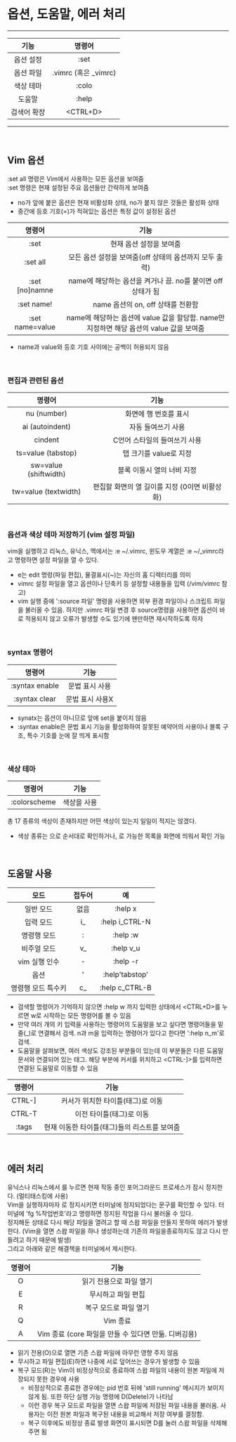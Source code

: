 # 옵션, 도움말, 에러 처리
---
|기능|명령어|
|:-----:|:---:|
|옵션 설정|:set|
|옵션 파일|.vimrc (혹은 _vimrc)|
|색상 테마|:colo|
|도움말|:help|
|검색어 확장|<CTRL+D>|
---

</br>

## Vim 옵션
:set all 명령은 Vim에서 사용하는 모든 옵션을 보여줌</br>
:set 명령은 현재 설정된 주요 옵션들만 간략하게 보여줌
- no가 앞에 붙은 옵션은 현재 비활성화 상태, no가 붙지 않은 것들은 활성화 상태
- 중간에 등호 기호(=)가 적혀있는 옵션은 특정 값이 설정된 옵션

|명령어|기능|
|:-----:|:---:|
|:set|현재 옵션 설정을 보여줌|
|:set all|모든 옵션 설정을 보여줌(off 상태의 옵션까지 모두 출력)|
|:set [no]namne|name에 해당하는 옵션을 켜거나 끔. no를 붙이면 off 상태가 됨|
|:set name!|name 옵션의 on, off 상태를 전환함|
|:set name=value|name에 해당하는 옵션에 value 값을 할당함. name만 지정하면 해당 옵션의 value 값을 보여줌|

- name과 value와 등호 기호 사이에는 공백이 허용되지 않음

</br>

### 편집과 관련된 옵션
|명령어|기능|
|:-----:|:---:|
|nu (number)|화면에 행 번호를 표시|
|ai (autoindent)|자동 들여쓰기 사용|
|cindent|C언어 스타일의 들여쓰기 사용|
|ts=value (tabstop)|탭 크기를 value로 지정|
|sw=value (shiftwidth)|블록 이동시 열의 너비 지정|
|tw=value (textwidth)|편집할 화면의 열 길이를 지정 (0이면 비활성화)|

</br>

### 옵션과 색상 테마 저장하기 (vim 설정 파일)
vim을 실행하고 리눅스, 유닉스, 맥에서는 :e ~/.vimrc, 윈도우 계열은 :e ~/_vimrc라고 명령하면 설정 파일을 열 수 있다.</br>
+ e는 edit 명령(파일 편집), 물결표시(~)는 자신의 홈 디렉터리를 의미
+ vimrc 설정 파일을 열고 옵션이나 단축키 등 설정할 내용들을 입력 (/vim/vimrc 참고)
+ vim 실행 중에 ':source 파일' 명령을 사용하면 외부 환경 파일이나 스크립트 파일을 불러올 수 있음. 하지만 .vimrc 파일 변경 후 source명령을 사용하면 옵션이 바로 적용되지 않고 오류가 발생할 수도 있기에 왠만하면 재시작하도록 하자

</br>

### syntax 명령어
|명령어|기능|
|:-----:|:---:|
|:syntax enable|문법 표시 사용|
|:syntax clear|문법 표시 사용X|

- synatx는 옵션이 아니므로 앞에 set을 붙이지 않음
- :syntax enable은 문법 표시 기능을 활성화하여 잘못된 예약어의 사용이나 블록 구조, 특수 기호를 눈에 잘 띄게 표시함

</br>

### 색상 테마
|명령어|기능|
|:-----:|:---:|
|:colorscheme <scheme>|<scheme> 색상을 사용|

총 17 종류의 색상이 존재하지만 어떤 색상이 있는지 일일이 적지는 않겠다.</br>
- 색상 종류는 <Tab>으로 순서대로 확인하거나, <CTRL-D>로 가능한 목록을 화면에 띄워서 확인 가능

</br>

## 도움말 사용
|모드|접두어|예|
|:---:|:---:|:---:|
|일반 모드|없음|:help x|
|입력 모드|i_|:help i_CTRL-N|
|명령행 모드|:|:help :w|
|비주얼 모드|v_|:help v_u|
|vim 실행 인수|-|:help -r|
|옵션|'|:help'tabstop'|
|명령행 모드 특수키|c_|:help c_CTRL-B|

- 검색할 명령어가 기억하지 않으면 :help w 까지 입력한 상태에서 <CTRL+D>를 누르면 w로 시작하는 모든 명령어를 볼 수 있음
- 만약 여러 개의 키 입력을 사용하는 명령어의 도움말을 보고 싶다면 명령어들을 밑줄(_)로 연결해서 검색. n과 m을 입력하는 명령어가 있다고 한다면 ':help n_m'로 검색.
- 도움말을 살펴보면, 여러 색상도 강조된 부분들이 있는데 이 부분들은 다른 도움말 문서와 연결되어 있는 태그. 해당 부분에 커서를 위치하고 <CTRL-]>를 입력하면 연결된 도움말로 이동할 수 있음

|명령어|기능|
|:-----:|:---:|
|CTRL-]|커서가 위치한 타이틀(태그)로 이동|
|CTRL-T|이전 타이틀(태그)로 이동|
|:tags|현재 이동한 타이틀(태그)들의 리스트를 보여줌|

</br>

## 에러 처리
유닉스나 리눅스에서 <CTRL-Z>를 누르면 현재 작동 중인 포어그라운드 프로세스가 잠시 정지한다. (멀티태스킹에 사용)</br>
Vim을 실행하자마자 <CTRL-Z>로 정지시키면 터미널에 정지되었다는 문구를 확인할 수 있다. 터미널에 'fg %작업번호'라고 명령하면 정지된 작업을 다시 불러올 수 있다.</br>
정지해둔 상태로 다시 해당 파일을 열려고 할 때 스왑 파일을 만들지 못하여 에러가 발생한다. (Vim을 열면 스왑 파일을 하나 생성하는데 기존의 파일을종료하지도 않고 다시 만들려고 하기 때문에 발생)</br>
그리고 아래와 같은 해결책을 터미널에서 제시한다.

|명령어|기능|
|:-----:|:---:|
|O|읽기 전용으로 파일 열기|
|E|무시하고 파일 편집|
|R|복구 모드로 파일 열기|
|Q|Vim 종료|
|A|Vim 종료 (core 파일을 만들 수 있다면 만듦. 디버깅용)

- 읽기 전용(O)으로 열면 기존 스왑 파일에 아무런 영향 주지 않음
- 무시하고 파일 편집(E)하면 나중에 서로 덮어쓰는 경우가 발생할 수 있음
- 복구 모드(R)는 Vim이 비정상적으로 종료하여 스왑 파일의 내용이 원본 파일에 저장되지 못한 경우에 사용
  - 비정상적으로 종료한 경우에는 pid 번호 뒤에 'still running' 메시지가 보이지 않게 됨. 또한 하단 실행 가능 명령에 D(Delete)가 나타남
  - 이런 경우 복구 모드로 파일을 열면 스왑 파일에 저장된 파일 내용을 불러옴. 사용자는 이전 원본 파일과 복구된 내용을 비교해서 저장 여부를 결정함.
  - 복구 이후에도 비정상 종료 발생 화면이 표시되면 D를 눌러 스왑 파일을 삭제해주면 됨
